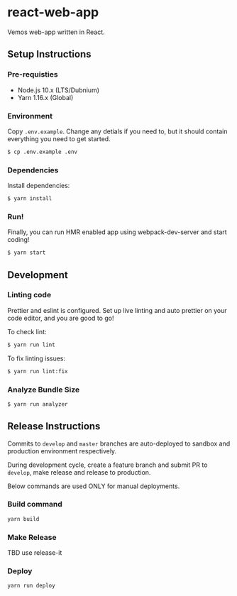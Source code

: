 # react-web-app

Vemos web-app written in React.

## Setup Instructions

### Pre-requisties

- Node.js 10.x (LTS/Dubnium)
- Yarn 1.16.x (Global)

### Environment

Copy `.env.example`. Change any detials if you need to, but it should contain everything you need to get started.

```sh
$ cp .env.example .env
```

### Dependencies

Install dependencies:

```sh
$ yarn install
```

### Run!

Finally, you can run HMR enabled app using webpack-dev-server and start coding!

```sh
$ yarn start
```

## Development

### Linting code

Prettier and eslint is configured. Set up live linting and auto prettier on your code editor, and you are good to go!

To check lint:

```sh
$ yarn run lint
```

To fix linting issues:

```sh
$ yarn run lint:fix
```

### Analyze Bundle Size

```sh
$ yarn run analyzer
```

## Release Instructions

Commits to `develop` and `master` branches are auto-deployed to sandbox and production environment respectively.

During development cycle, create a feature branch and submit PR to `develop`, make release and release to production.

Below commands are used ONLY for manual deployments.

### Build command

```sh
yarn build
```

### Make Release

TBD use release-it

### Deploy

```sh
yarn run deploy
```
